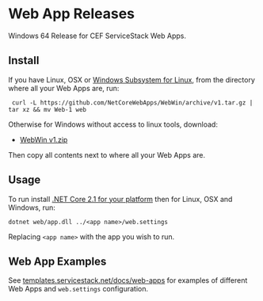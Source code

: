 # Web App Releases

Windows 64 Release for CEF ServiceStack Web Apps.

## Install

If you have Linux, OSX or [Windows Subsystem for Linux](https://msdn.microsoft.com/en-us/commandline/wsl/install_guide), 
from the directory where all your Web Apps are, run:

     curl -L https://github.com/NetCoreWebApps/WebWin/archive/v1.tar.gz | tar xz && mv Web-1 web

Otherwise for Windows without access to linux tools, download:

 - [WebWin v1.zip](https://github.com/NetCoreWebApps/WebWin/archive/v1.zip)

Then copy all contents next to where all your Web Apps are.

## Usage

To run install [.NET Core 2.1 for your platform](https://www.microsoft.com/net/download/core) then for Linux, OSX and Windows, run:

    dotnet web/app.dll ../<app name>/web.settings

Replacing `<app name>` with the app you wish to run.

## Web App Examples

See [templates.servicestack.net/docs/web-apps](http://templates.servicestack.net/docs/web-apps) for examples of different Web Apps and 
`web.settings` configuration.
